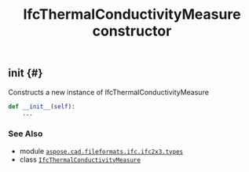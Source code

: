 ﻿---
title: IfcThermalConductivityMeasure constructor
second_title: Aspose.CAD for Python via .NET API References
description: 
type: docs
weight: 10
url: /python-net/aspose.cad.fileformats.ifc.ifc2x3.types/ifcthermalconductivitymeasure/__init__/
is_root: false
---

## __init__ {#}

Constructs a new instance of IfcThermalConductivityMeasure



```python
def __init__(self):
    ...
```





### See Also
* module [`aspose.cad.fileformats.ifc.ifc2x3.types`](../../)
* class [`IfcThermalConductivityMeasure`](/cad/python-net/aspose.cad.fileformats.ifc.ifc2x3.types/ifcthermalconductivitymeasure)
